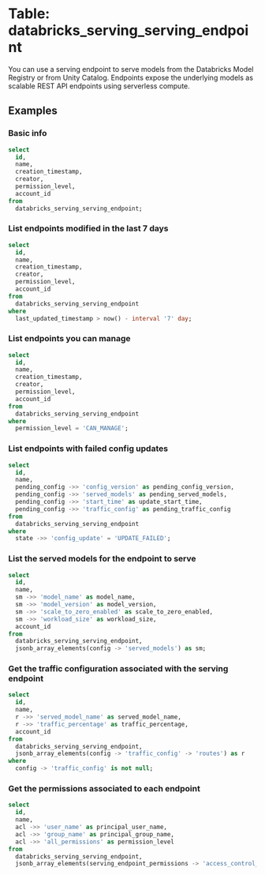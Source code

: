 # Table: databricks_serving_serving_endpoint

You can use a serving endpoint to serve models from the Databricks Model Registry or from Unity Catalog. Endpoints expose the underlying models as scalable REST API endpoints using serverless compute.

## Examples

### Basic info

```sql
select
  id,
  name,
  creation_timestamp,
  creator,
  permission_level,
  account_id
from
  databricks_serving_serving_endpoint;
```

### List endpoints modified in the last 7 days

```sql
select
  id,
  name,
  creation_timestamp,
  creator,
  permission_level,
  account_id
from
  databricks_serving_serving_endpoint
where
  last_updated_timestamp > now() - interval '7' day;
```

### List endpoints you can manage
  
```sql
select
  id,
  name,
  creation_timestamp,
  creator,
  permission_level,
  account_id
from
  databricks_serving_serving_endpoint
where
  permission_level = 'CAN_MANAGE';
```

### List endpoints with failed config updates

```sql
select
  id,
  name,
  pending_config ->> 'config_version' as pending_config_version,
  pending_config ->> 'served_models' as pending_served_models,
  pending_config ->> 'start_time' as update_start_time,
  pending_config ->> 'traffic_config' as pending_traffic_config
from
  databricks_serving_serving_endpoint
where
  state ->> 'config_update' = 'UPDATE_FAILED';
```

### List the served models for the endpoint to serve

```sql
select
  id,
  name,
  sm ->> 'model_name' as model_name,
  sm ->> 'model_version' as model_version,
  sm ->> 'scale_to_zero_enabled' as scale_to_zero_enabled,
  sm ->> 'workload_size' as workload_size,
  account_id
from
  databricks_serving_serving_endpoint,
  jsonb_array_elements(config -> 'served_models') as sm;
```

### Get the traffic configuration associated with the serving endpoint

```sql
select
  id,
  name,
  r ->> 'served_model_name' as served_model_name,
  r ->> 'traffic_percentage' as traffic_percentage,
  account_id
from
  databricks_serving_serving_endpoint,
  jsonb_array_elements(config -> 'traffic_config' -> 'routes') as r
where
  config -> 'traffic_config' is not null;
```

### Get the permissions associated to each endpoint

```sql
select
  id,
  name,
  acl ->> 'user_name' as principal_user_name,
  acl ->> 'group_name' as principal_group_name,
  acl ->> 'all_permissions' as permission_level
from
  databricks_serving_serving_endpoint,
  jsonb_array_elements(serving_endpoint_permissions -> 'access_control_list') as acl;
```